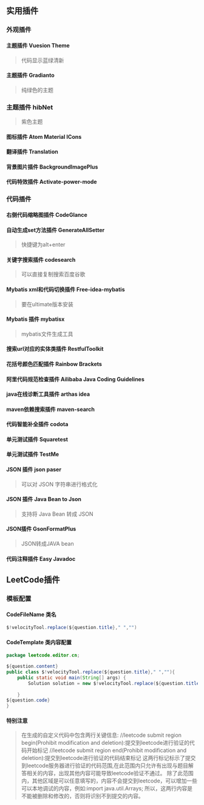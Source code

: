 ## 实用插件

### 外观插件

#### 主题插件 Vuesion Theme

> 代码显示蓝绿清新

#### 主题插件 Gradianto

> 纯绿色的主题

### 主题插件 hibNet 

> 紫色主题

#### 图标插件 Atom Material ICons

#### 翻译插件 Translation

#### 背景图片插件 BackgroundImagePlus

#### 代码特效插件 **Activate-power-mode**



### 代码插件

#### 右侧代码缩略图插件 CodeGlance

#### 自动生成set方法插件 GenerateAllSetter

> 快捷键为alt+enter

#### 关键字搜索插件 codesearch

> 可以直接复制搜索百度谷歌

#### Mybatis xml和代码切换插件 **Free-idea-mybatis**

> 要在ultimate版本安装

#### Mybatis 插件 mybatisx

> mybatis文件生成工具

#### 搜索url对应的实体类插件 RestfulToolkit

#### 花括号颜色匹配插件 Rainbow Brackets

#### 阿里代码规范检查插件 Ailibaba Java Coding Guidelines

#### java在线诊断工具插件 arthas idea

#### maven依赖搜索插件 maven-search

#### 代码智能补全插件 codota

#### 单元测试插件 Squaretest

#### 单元测试插件 TestMe

#### JSON 插件 json paser

> 可以对 JSON 字符串进行格式化
>

#### JSON 插件 Java Bean to Json

> 支持将 Java Bean 转成 JSON
>

#### JSON插件 GsonFormatPlus

> JSON转成JAVA bean

#### 代码注释插件 Easy Javadoc



## LeetCode插件

### 模板配置

#### CodeFileName 类名

```java
$!velocityTool.replace(${question.title}," ","")

```

#### CodeTemplate 类内容配置

```java
package leetcode.editor.cn;

${question.content}
public class $!velocityTool.replace(${question.title}," ",""){
	public static void main(String[] args) {
		Solution solution = new $!velocityTool.replace(${question.title}," ","")().new Solution();
		
	}
${question.code}
}

```

#### 特别注意

> 在生成的自定义代码中包含两行关键信息:
> //leetcode submit region begin(Prohibit modification and deletion):提交到leetcode进行验证的代码开始标记
> //leetcode submit region end(Prohibit modification and deletion):提交到leetcode进行验证的代码结束标记
> 这两行标记标示了提交到leetcode服务器进行验证的代码范围,在此范围内只允许有出现与题目解答相关的内容，出现其他内容可能导致leetcode验证不通过。
> 除了此范围内，其他区域是可以任意填写的，内容不会提交到leetcode，可以增加一些可以本地调试的内容，例如:import java.util.Arrays;
> 所以，这两行内容是不能被删除和修改的，否则将识别不到提交的内容。

